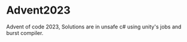 # Advent2023
Advent of code 2023, Solutions are in unsafe c# using unity's jobs and burst compiler.
